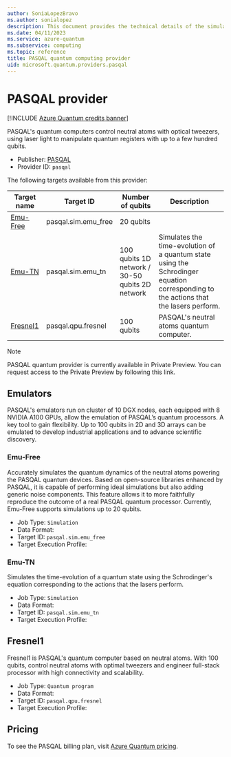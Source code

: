 ```yaml
---
author: SoniaLopezBravo
ms.author: sonialopez
description: This document provides the technical details of the simulators and QPU of the PASQAL quantum provider.
ms.date: 04/11/2023
ms.service: azure-quantum
ms.subservice: computing
ms.topic: reference
title: PASQAL quantum computing provider    
uid: microsoft.quantum.providers.pasqal     
---
```


# PASQAL provider

[!INCLUDE [Azure Quantum credits banner](includes/azure-quantum-credits.md)]

PASQAL's quantum computers control neutral atoms with optical tweezers, using laser light to manipulate quantum registers with up to a few hundred qubits.

- Publisher: [PASQAL](https://www.pasqal.com/)
- Provider ID: `pasqal`

The following targets available from this provider:

|Target name| Target ID|Number of qubits | Description |
|---|---|---|---|
|[Emu-Free](#emu-free) | pasqal.sim.emu_free| 20 qubits |  |
|[Emu-TN](#emu-tn) | pasqal.sim.emu_tn| 100 qubits 1D network / 30-50 qubits 2D network| Simulates the time-evolution of a quantum state using the Schrodinger equation corresponding to the actions that the lasers perform. |
|[Fresnel1](#fresnel1) | pasqal.qpu.fresnel | 100 qubits | PASQAL's neutral atoms quantum computer. |

> [!NOTE]
> PASQAL quantum provider is currently available in Private Preview. You can request access to the Private Preview by following this link. 

## Emulators

PASQAL's emulators run on cluster of 10 DGX nodes, each equipped with 8 NVIDIA A100 GPUs, allow the emulation of PASQAL’s quantum processors. A key tool to gain flexibility. Up to 100 qubits in 2D and 3D arrays can be emulated to develop industrial applications and to advance scientific discovery.

### Emu-Free

Accurately simulates the quantum dynamics of the neutral atoms powering the PASQAL quantum devices. Based on open-source libraries enhanced by PASQAL, it is capable of performing ideal simulations but also adding generic noise components. This feature allows it to more faithfully reproduce the outcome of a real PASQAL quantum processor. Currently, Emu-Free supports simulations up to 20 qubits.

- Job Type: `Simulation`
- Data Format:
- Target ID: `pasqal.sim.emu_free`
- Target Execution Profile: 


### Emu-TN

Simulates the time-evolution of a quantum state using the Schrodinger's equation corresponding to the actions that the lasers perform.

- Job Type: `Simulation`
- Data Format:
- Target ID: `pasqal.sim.emu_tn`
- Target Execution Profile: 

## Fresnel1

Fresnel1 is PASQAL's quantum computer based on neutral atoms. With 100 qubits, control neutral atoms with optimal tweezers and engineer full-stack processor with high connectivity and scalability. 

- Job Type: `Quantum program`
- Data Format:
- Target ID: `pasqal.qpu.fresnel`
- Target Execution Profile:

## Pricing

To see the PASQAL billing plan, visit [Azure Quantum pricing](xref:microsoft.quantum.providers-pricing#pasqal).

